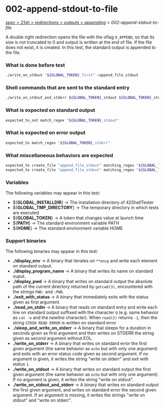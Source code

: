 # 002-append-stdout-to-file

*[spec > 21sh > redirections > outputs > appending](..) > 002-append-stdout-to-file*

A double right redirection opens the file with the oflag `O_APPEND`, so that its size is not truncated to 0 and output is written at the end of file. If the file does not exist, it is created.
In this test, the standard output is appended to the file.
### What is done before test

```bash
./write_on_stdout "${GLOBAL_TOKEN}_first" >append_file_stdout

```

### Shell commands that are sent to the standard entry

```bash
./write_on_stdout_and_stderr ${GLOBAL_TOKEN}_stdout ${GLOBAL_TOKEN}_stderr 1>>append_file_stdout

```

### What is expected on standard output

```bash
expected_to_not match_regex "${GLOBAL_TOKEN}_stdout"

```

### What is expected on error output

```bash
expected_to match_regex "${GLOBAL_TOKEN}_stderr"

```

### What miscellaneous behaviors are expected

```bash
expected_to create_file "append_file_stdout" matching_regex "${GLOBAL_TOKEN}_first"
expected_to create_file "append_file_stdout" matching_regex "${GLOBAL_TOKEN}_stdout"

```

### Variables

The following variables may appear in this test:

* ${**GLOBAL_INSTALLDIR**} -> The installation directory of 42ShellTester
* ${**GLOBAL_TMP_DIRECTORY**} -> The temporary directory in which tests are executed
* ${**GLOBAL_TOKEN**} -> A token that changes value at launch time
* ${**PATH**} -> The standard environment variable PATH
* ${**HOME**} -> The standard environment variable HOME

### Support binaries

The following binaries may appear in this test:


* **./display_env** -> A binary that iterates on `**envp` and write each element on standard output.
* **./display_program_name** -> A binary that writes its name on standard ouput.
* **./display_pwd** -> A binary that writes on standard output the absolute path of the current directory returned by `getcwd(3)`, encountered with the strings `PWD:` and `:PWD`.
* **./exit_with_status** -> A binary that immediately exits with the status given as first argument.
* **./read_on_stdin** -> A binary that reads on standard entry and write each line on standard output suffixed with the character `@` (e.g. same behavior as `cat -e` and the *newline* character). When `read(2)` returns `-1`, then the string `STDIN READ ERROR` is written on standard error.
* **./sleep_and_write_on_stderr** -> A binary that sleeps for a duration in seconds given as first argument and then writes on STDERR the string given as second argument without EOL.
* **./write_on_stderr** -> A binary that writes on standard error the first given argument (the same behavior as `echo` but with only one argument) and exits with an error status code given as second argument. If no argument is given, it writes the string "write on stderr" and exit with status `1`.
* **./write_on_stdout** -> A binary that writes on standard output the first given argument (the same behavior as `echo` but with only one argument). If no argument is given, it writes the string "write on stdout".
* **./write_on_stdout_and_stderr** -> A binary that writes on standard output the first given argument, and writes on standard error the second given argument. If an argument is missing, it writes the strings "write on stdout" and "write on stderr".
